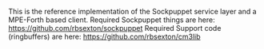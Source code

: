 This is the reference implementation of the Sockpuppet service layer and a MPE-Forth based client.
Required Sockpuppet things are here: https://github.com/rbsexton/sockpuppet
Required Support code (ringbuffers) are here:  https://github.com/rbsexton/cm3lib
